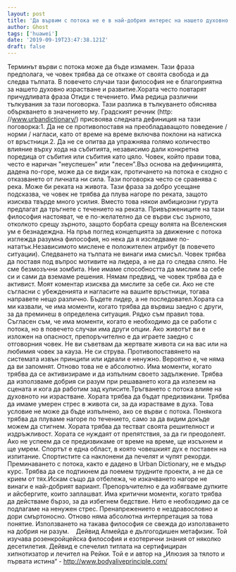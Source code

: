 ```yaml
---
layout: post
title: 'Да вървим с потока не е в най-добрия интерес на нашето духовно развитие'
author: Ghost
tags: ['huawei']
date: '2019-09-19T23:47:38.121Z'
draft: false
---
```


Терминът върви с потока може да бъде измамен. Тази фраза предполага, че човек трябва да се откаже от своята свобода и да следва тълпата. В повечето случаи тази философия не е благоприятна за нашето духовно израстване и развитие.Хората често повтарят причудливата фраза Отиди с течението. Има редица различни тълкувания за тази поговорка. Тази разлика в тълкуването обяснява объркването в значението му. Градският речник (http: //www.urbandictionary/) присвоява следната дефиниция на тази поговорка:1. Да не се противопоставя на преобладаващото поведение / норми / нагласи, като от време на време включва поклони на натиска от връстници.2. Да не се опитва да упражнява голямо количество влияние върху хода на събитията, независимо дали конкретна поредица от събития или събития като цяло. Човек, който прави това, често е наричан "неуспешен" или "лесен".Въз основа на дефиницията, дадена по-горе, може да се види как, протичането на потока е сходно с отказването от личната ни сила. Тази поговорка често се сравнява с река. Може би реката на живота. Тази фраза за добро усещане подсказва, че човек не трябва да плува нагоре по реката, защото изисква твърде много усилия. Вместо това някои амбициозни гурута предлагат да тръгнете с течението на реката. Привържениците на тази философия настояват, че е по-желателно да се върви със зърното, отколкото срещу зърното, защото борбата срещу волята на Вселенския ум е безнадеждна. На пръв поглед концепцията за движение с потока изглежда разумна философия, но нека да я изследваме по-нататък.Независимото мислене е положителен атрибут (в повечето ситуации). Следването на тълпата не винаги има смисъл. Човек трябва да поставя под въпрос мотивите на лидера, а не да го следва сляпо. Не сме безмозъчни зомбита. Ние имаме способността да мислим за себе си и сами да вземаме решения. Нямам предвид, че човек трябва да е активист. Моят коментар изисква да мислите за себе си. Ако не сте съгласни с убежденията и нагласите на вашите връстници, тогава направете нещо различно. Бъдете лидер, а не последовател.Хората са ми казвали, че има моменти, когато трябва да вървиш заедно с други, за да преминеш в определена ситуация. Рядко съм правил това. Съгласен съм, че има моменти, когато е необходимо да се работи с потока, но в повечето случаи има други опции. Ако животът ви е изложен на опасност, препоръчително е да играете заедно с отговорния човек. Не ви съветвам да жертвате живота си на вас или на любимия човек за кауза. Не си струва. Противопоставянето на системата извън принципи или идеали е ненужно. Вероятно е, че няма да ви запомнят. Отново това не е абсолютно. Има моменти, когато трябва да се активизираме и да изпълним своето задължение. Трябва да използваме добрия си разум при решаването кога да излезем на сцената и кога да работим зад кулисите.Тръгването с потока влияе на духовното ни израстване. Хората трябва да бъдат предизвикани. Трябва да имаме умерен стрес в живота си, за да израстваме в духа. Това условие не може да бъде изпълнено, ако се върви с потока. Понякога трябва да плуваме нагоре по течението, само за да видим докъде можем да стигнем. Хората трябва да тестват своята решителност и издръжливост. Хората се нуждаят от препятствия, за да ги преодолеят. Ако не успеем да се предизвикаме от време на време, ще изсъхнем и ще умрем. Спортът е една област, в която човешкият дух е поставен на изпитание. Спортистите са наклонени да печелят и чупят рекорди. Преминаването с потока, както е дадено в Urban Dictionary, не е мъдър курс. Трябва да се подтикнем да поемем трудните проекти, а не да се крием от тях.Искам също да отбележа, че изкачването нагоре не винаги е най-добрият вариант. Препоръчително е да избягваме дупките и айсбергите, които заплашват. Има критични моменти, когато трябва да действаме бързо, за да избегнем бедствие. Нито е необходимо да се подлагаме на ненужен стрес. Пренапрежението е нездравословно и дори смъртоносно. Отново няма абсолютна интерпретация за това понятие. Използването на такава философия се свежда до използването на добрия ни разум.    Дейвид Алмейда е дългогодишен метафизик. Той изучава розенкройцейска философия и езотерични знания от няколко десетилетия. Дейвид е спечелил титлата на сертифициран хипнотизатор и лечител на Рейки. Той е и автор на „Илюзия за тялото и първата истина“ - http://www.bodyaliveprinciple.com/
